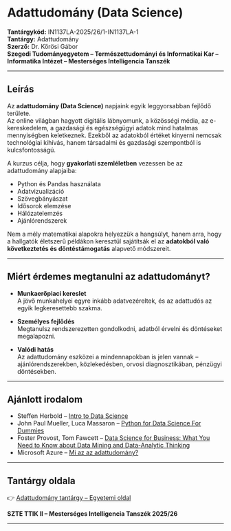 # Adattudomány (Data Science)

**Tantárgykód:** IN1137LA-2025/26/1-IN1137LA-1  
**Tantárgy:** Adattudomány  
**Szerző:** Dr. Kőrösi Gábor  
**Szegedi Tudományegyetem – Természettudományi és Informatikai Kar – Informatika Intézet – Mesterséges Intelligencia Tanszék**

---

## Leírás

Az **adattudomány (Data Science)** napjaink egyik leggyorsabban fejlődő területe.  
Az online világban hagyott digitális lábnyomunk, a közösségi média, az e-kereskedelem, a gazdasági és egészségügyi adatok mind hatalmas mennyiségben keletkeznek. Ezekből az adatokból értéket kinyerni nemcsak technológiai kihívás, hanem társadalmi és gazdasági szempontból is kulcsfontosságú.

A kurzus célja, hogy **gyakorlati szemléletben** vezessen be az adattudomány alapjaiba:
- Python és Pandas használata  
- Adatvizualizáció  
- Szövegbányászat  
- Idősorok elemzése  
- Hálózatelemzés  
- Ajánlórendszerek  

Nem a mély matematikai alapokra helyezzük a hangsúlyt, hanem arra, hogy a hallgatók életszerű példákon keresztül sajátítsák el az **adatokból való következtetés és döntéstámogatás** alapvető módszereit.

---

## Miért érdemes megtanulni az adattudományt?

- **Munkaerőpiaci kereslet**  
  A jövő munkahelyei egyre inkább adatvezéreltek, és az adattudós az egyik legkeresettebb szakma.  

- **Személyes fejlődés**  
  Megtanulsz rendszerezetten gondolkodni, adatból érvelni és döntéseket megalapozni.  

- **Valódi hatás**  
  Az adattudomány eszközei a mindennapokban is jelen vannak – ajánlórendszerekben, közlekedésben, orvosi diagnosztikában, pénzügyi döntésekben.  

---

## Ajánlott irodalom

- Steffen Herbold – [Intro to Data Science](https://sherbold.github.io/intro-to-data-science/09_Time-Series-Analysis.html)
- John Paul Mueller, Luca Massaron – [Python for Data Science For Dummies](https://www.libgen.is/book/index.php?md5=7648EA1DC53F10E82D669698A23B237A)  
- Foster Provost, Tom Fawcett – [Data Science for Business: What You Need to Know about Data Mining and Data-Analytic Thinking](https://www.libgen.is/book/index.php?md5=53ACFD4D23EF734FB564934815D46F1E)  
- Microsoft Azure – [Mi az az adattudomány?](https://azure.microsoft.com/hu-hu/resources/cloud-computing-dictionary/what-is-data-science)

---

## Tantárgy oldala

👉 [Adattudomány tantárgy – Egyetemi oldal](https://www.inf.u-szeged.hu/~korosig/teach/datascience_2026.html)

**SZTE TTIK II – Mesterséges Intelligencia Tanszék 2025/26**

---
